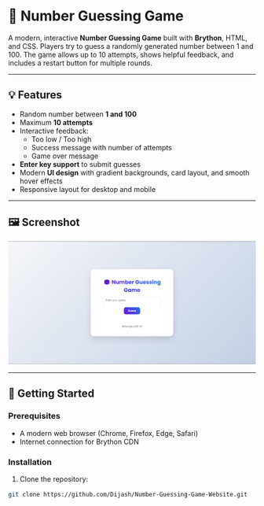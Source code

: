 # 🎲 Number Guessing Game 

A modern, interactive **Number Guessing Game** built with **Brython**, HTML, and CSS. Players try to guess a randomly generated number between 1 and 100. The game allows up to 10 attempts, shows helpful feedback, and includes a restart button for multiple rounds.

---

## 💡 Features

- Random number between **1 and 100**
- Maximum **10 attempts**
- Interactive feedback:
  - Too low / Too high
  - Success message with number of attempts
  - Game over message
- **Enter key support** to submit guesses
- Modern **UI design** with gradient backgrounds, card layout, and smooth hover effects
- Responsive layout for desktop and mobile

---

## 🖼️ Screenshot

![Game Screenshot](screenshot.png)  

---

## 🚀 Getting Started

### Prerequisites

- A modern web browser (Chrome, Firefox, Edge, Safari)
- Internet connection for Brython CDN

### Installation

1. Clone the repository:

```bash
git clone https://github.com/Dijash/Number-Guessing-Game-Website.git
